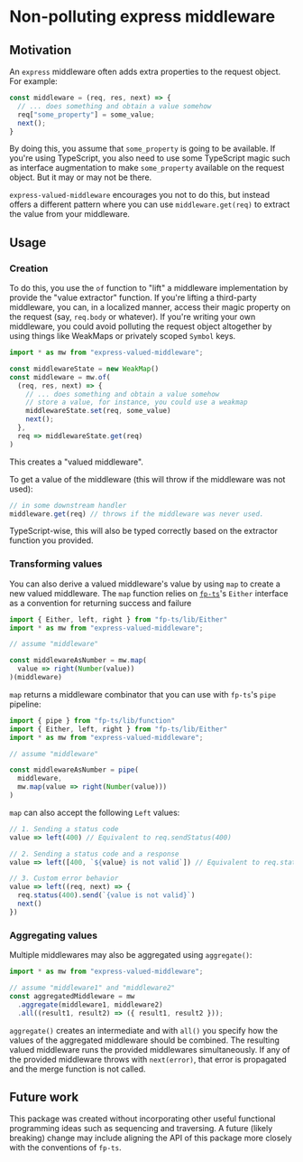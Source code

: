 # Non-polluting express middleware

## Motivation

An `express` middleware often adds extra properties to the request object.
For example:

```ts
const middleware = (req, res, next) => {
  // ... does something and obtain a value somehow
  req["some_property"] = some_value;
  next();
}
```

By doing this, you assume that `some_property` is going to be available. If
you're using TypeScript, you also need to use some TypeScript magic such as
interface augmentation to make `some_property` available on the request
object. But it may or may not be there.

`express-valued-middleware` encourages you not to do this, but instead offers
a different pattern where you can use `middleware.get(req)` to extract the value
from your middleware.

## Usage

### Creation

To do this, you use the `of` function to "lift" a middleware implementation
by provide the "value extractor" function. If you're lifting a third-party
middleware, you can, in a localized manner, access their magic property on the
request (say, `req.body` or whatever). If you're writing your own middleware,
you could avoid polluting the request object altogether by using things like
WeakMaps or privately scoped `Symbol` keys.

```ts
import * as mw from "express-valued-middleware";

const middlewareState = new WeakMap()
const middleware = mw.of(
  (req, res, next) => {
    // ... does something and obtain a value somehow
    // store a value, for instance, you could use a weakmap
    middlewareState.set(req, some_value)
    next();
  },
  req => middlewareState.get(req)
)
```

This creates a "valued middleware".

To get a value of the middleware (this will throw if the middleware was not used):

```ts
// in some downstream handler
middleware.get(req) // throws if the middleware was never used.
```

TypeScript-wise, this will also be typed correctly based on the extractor function
you provided.

### Transforming values

You can also derive a valued middleware's value by using `map` to create a new
valued middleware. The `map` function relies on
[`fp-ts`](https://www.npmjs.com/package/fp-ts)'s `Either` interface as a
convention for returning success and failure

```ts
import { Either, left, right } from "fp-ts/lib/Either"
import * as mw from "express-valued-middleware";

// assume "middleware"

const middlewareAsNumber = mw.map(
  value => right(Number(value))
)(middleware)
```

`map` returns a middleware combinator that you can use with `fp-ts`'s `pipe`
pipeline:

```ts
import { pipe } from "fp-ts/lib/function"
import { Either, left, right } from "fp-ts/lib/Either"
import * as mw from "express-valued-middleware";

// assume "middleware"

const middlewareAsNumber = pipe(
  middleware,
  mw.map(value => right(Number(value)))
)
```

`map` can also accept the following `Left` values:

```ts
// 1. Sending a status code
value => left(400) // Equivalent to req.sendStatus(400)

// 2. Sending a status code and a response
value => left([400, `${value} is not valid`]) // Equivalent to req.status(400).send(...)

// 3. Custom error behavior
value => left((req, next) => {
  req.status(400).send(`{value is not valid}`)
  next()
})
```

### Aggregating values

Multiple middlewares may also be aggregated using `aggregate()`:

```ts
import * as mw from "express-valued-middleware";

// assume "middleware1" and "middleware2"
const aggregatedMiddleware = mw
  .aggregate(middleware1, middleware2)
  .all((result1, result2) => ({ result1, result2 }));
```

`aggregate()` creates an intermediate and with `all()` you specify how the
values of the aggregated middleware should be combined. The resulting valued
middleware runs the provided middlewares simultaneously. If any of the
provided middleware throws with `next(error)`, that error is propagated
and the merge function is not called.

## Future work

This package was created without incorporating other useful functional
programming ideas such as sequencing and traversing. A future (likely breaking)
change may include aligning the API of this package more closely with the
conventions of `fp-ts`.
